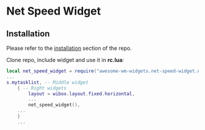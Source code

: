 # Net Speed Widget

## Installation

Please refer to the [installation](https://github.com/streetturtle/awesome-wm-widgets#installation) section of the repo.

Clone repo, include widget and use it in **rc.lua**:

```lua
local net_speed_widget = require("awesome-wm-widgets.net-speed-widget.net-speed")
...
s.mytasklist, -- Middle widget
	{ -- Right widgets
    	layout = wibox.layout.fixed.horizontal,
		...
		net_speed_widget(),
    ...
	}
	...
```
